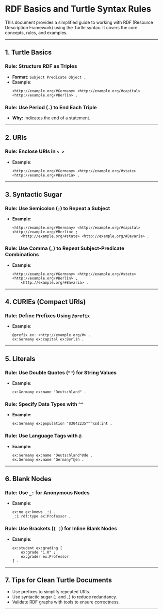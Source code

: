 
# RDF Basics and Turtle Syntax Rules

This document provides a simplified guide to working with RDF (Resource Description Framework) using the Turtle syntax. It covers the core concepts, rules, and examples.

---

## **1. Turtle Basics**

### Rule: Structure RDF as Triples
- **Format:** `Subject Predicate Object .`
- **Example:**
  ```turtle
  <http://example.org/#Germany> <http://example.org/#capital> <http://example.org/#Berlin> .
  ```

### Rule: Use Period (`.`) to End Each Triple
- **Why:** Indicates the end of a statement.

---

## **2. URIs**

### Rule: Enclose URIs in `< >`
- **Example:**
  ```turtle
  <http://example.org/#Germany> <http://example.org/#state> <http://example.org/#Bavaria> .
  ```

---

## **3. Syntactic Sugar**

### Rule: Use Semicolon (`;`) to Repeat a Subject
- **Example:**
  ```turtle
  <http://example.org/#Germany> <http://example.org/#capital> <http://example.org/#Berlin> ;
      <http://example.org/#state> <http://example.org/#Bavaria> .
  ```

### Rule: Use Comma (`,`) to Repeat Subject-Predicate Combinations
- **Example:**
  ```turtle
  <http://example.org/#Germany> <http://example.org/#state> <http://example.org/#Berlin> ,
      <http://example.org/#Bavaria> .
  ```

---

## **4. CURIEs (Compact URIs)**

### Rule: Define Prefixes Using `@prefix`
- **Example:**
  ```turtle
  @prefix ex: <http://example.org/#> .
  ex:Germany ex:capital ex:Berlin .
  ```

---

## **5. Literals**

### Rule: Use Double Quotes (`""`) for String Values
- **Example:**
  ```turtle
  ex:Germany ex:name "Deutschland" .
  ```

### Rule: Specify Data Types with `^^`
- **Example:**
  ```turtle
  ex:Germany ex:population "83042235"^^xsd:int .
  ```

### Rule: Use Language Tags with `@`
- **Example:**
  ```turtle
  ex:Germany ex:name "Deutschland"@de .
  ex:Germany ex:name "Germany"@en .
  ```

---

## **6. Blank Nodes**

### Rule: Use `_:` for Anonymous Nodes
- **Example:**
  ```turtle
  ex:me ex:knows _:1 .
  _:1 rdf:type ex:Professor .
  ```

### Rule: Use Brackets (`[ ]`) for Inline Blank Nodes
- **Example:**
  ```turtle
  ex:student ex:grading [
      ex:grade "1.0" ;
      ex:grader ex:Professor
  ] .
  ```

---

## **7. Tips for Clean Turtle Documents**
- Use prefixes to simplify repeated URIs.
- Use syntactic sugar (`;` and `,`) to reduce redundancy.
- Validate RDF graphs with tools to ensure correctness.

---
